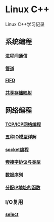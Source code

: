 # Linux C++
Linux C++学习记录

## 系统编程
#### [进程间通信](https://github.com/Shangyizhou/Linux-CPP-/blob/main/%E7%B3%BB%E7%BB%9F%E7%BC%96%E7%A8%8B/%E8%BF%9B%E7%A8%8B/%E8%BF%9B%E7%A8%8B%E9%97%B4%E9%80%9A%E4%BF%A1.md)
#### [管道](https://github.com/Shangyizhou/Linux-CPP-/blob/main/%E7%B3%BB%E7%BB%9F%E7%BC%96%E7%A8%8B/%E8%BF%9B%E7%A8%8B/%E7%AE%A1%E9%81%93.md)
#### [FIFO](https://github.com/Shangyizhou/Linux-CPP-/blob/main/%E7%B3%BB%E7%BB%9F%E7%BC%96%E7%A8%8B/%E8%BF%9B%E7%A8%8B/FIFO.md)
#### [共享存储映射](https://github.com/Shangyizhou/Linux-CPP-/blob/main/%E7%B3%BB%E7%BB%9F%E7%BC%96%E7%A8%8B/%E8%BF%9B%E7%A8%8B/%E5%85%B1%E4%BA%AB%E5%AD%98%E5%82%A8%E6%98%A0%E5%B0%84.md)

## 网络编程
#### [TCP/ICP网络编程](https://github.com/riba2534/TCP-IP-NetworkNote)
#### [五种IO模型详解](https://github.com/Shangyizhou/Linux-CPP-/blob/main/%E7%BD%91%E7%BB%9C%E7%BC%96%E7%A8%8B/%E4%BA%94%E7%A7%8DIO%E6%A8%A1%E5%9E%8B%E8%AF%A6%E8%A7%A3.md)
#### [socket编程](https://github.com/Shangyizhou/Linux-CPP-/blob/main/%E7%BD%91%E7%BB%9C%E7%BC%96%E7%A8%8B/socket%E7%BC%96%E7%A8%8B.md)
#### [套接字协议与类型](https://github.com/Shangyizhou/Linux-CPP-/blob/main/%E7%BD%91%E7%BB%9C%E7%BC%96%E7%A8%8B/%E5%A5%97%E6%8E%A5%E5%AD%97%E7%B1%BB%E5%9E%8B%E4%B8%8E%E5%8D%8F%E8%AE%AE.md)
#### [数据序列](https://github.com/Shangyizhou/Linux-CPP-/blob/main/%E7%BD%91%E7%BB%9C%E7%BC%96%E7%A8%8B/%E6%95%B0%E6%8D%AE%E5%BA%8F%E5%88%97.md)
#### [分配IP地址的函数](https://github.com/Shangyizhou/Linux-CPP-/blob/main/%E7%BD%91%E7%BB%9C%E7%BC%96%E7%A8%8B/%E5%88%86%E9%85%8DIP%E5%9C%B0%E5%9D%80%E7%9A%84%E5%87%BD%E6%95%B0.md)
### I/O复用
#### [select](https://github.com/Shangyizhou/Linux-CPP-/blob/main/%E7%BD%91%E7%BB%9C%E7%BC%96%E7%A8%8B/IO%E5%A4%8D%E7%94%A8/select/select.md)
